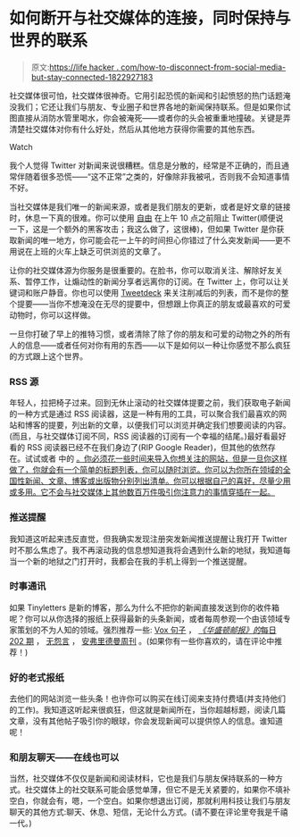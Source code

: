 # 如何断开与社交媒体的连接，同时保持与世界的联系

> 原文:[https://life hacker . com/how-to-disconnect-from-social-media-but-stay-connected-1822927183](https://lifehacker.com/how-to-disconnect-from-social-media-but-stay-connected-1822927183)

社交媒体很可怕，社交媒体很神奇。它用引起恐慌的新闻和引起愤怒的热门话题淹没我们；它还让我们与朋友、专业圈子和世界各地的新闻保持联系。但是如果你试图直接从消防水管里喝水，你会被淹死——或者你的头会被重重地撞破。关键是弄清楚社交媒体对你有什么好处，然后从其他地方获得你需要的其他东西。

Watch

我个人觉得 Twitter 对新闻来说很糟糕。信息是分散的，经常是不正确的，而且通常伴随着很多恐慌——“这不正常”之类的，好像除非我被吼，否则我不会知道事情不好。

当社交媒体是我们唯一的新闻来源，或者是我们朋友的更新，或者是好文章的链接时，休息一下真的很难。你可以使用 [自由](https://freedom.to/) 在上午 10 点之前阻止 Twitter(顺便说一下，这是一个额外的黑客攻击；我这么做了，这很棒)，但如果 Twitter 是你获取新闻的唯一地方，你可能会花一上午的时间担心你错过了什么突发新闻——更不用说在上班的火车上缺乏可供浏览的文章了。

让你的社交媒体源为你服务是很重要的。在脸书，你可以取消关注、解除好友关系、暂停工作，让煽动性的新闻分享者远离你的订阅。在 Twitter 上，你可以让关键词和账户静音。你也可以使用 [Tweetdeck](https://tweetdeck.twitter.com/) 来关注削减后的列表，而不是你的整个提要——当你不想淹没在无尽的提要中，但想跟上你真正的朋友或最喜欢的可爱动物时，你可以这样做。

一旦你打破了早上的推特习惯，或者清除了除了你的朋友和可爱的动物之外的所有人的信息——或者任何对你有用的东西——以下是如何以一种让你感觉不那么疯狂的方式跟上这个世界。

### **RSS 源**

年轻人，拉把椅子过来。回到无休止滚动的社交媒体提要之前，我们获取电子新闻的一种方式是通过 RSS 阅读器，这是一种有用的工具，可以聚合我们最喜欢的网站和博客的提要，列出新的文章，以便我们可以浏览并确定我们想要阅读的内容。(而且，与社交媒体订阅不同，RSS 阅读器的订阅有一个幸福的结尾。)最好看最好看的 RSS 阅读器已经不在我们身边了(RIP Google Reader)，但其他的依然存在。试试或者 中的 [。你必须花一些时间来导入你想关注的网站，但是一旦你这样做了，你就会有一个简单的标题列表，你可以随时浏览。你可以为你所在领域的全国性新闻、文章、博客或出版物分别列出清单。你可以根据自己的喜好，尽量少用或多用。它不会与社交媒体上其他数百万件吸引你注意力的事情穿插在一起。](https://www.inoreader.com/?lang=en_US)

### 推送提醒

我知道这听起来违反直觉，但我确实发现注册突发新闻推送提醒让我打开 Twitter 时不那么焦虑了。我不再滚动我的信息想知道我将会遇到什么新的地狱，我知道每当一个新的地狱之门打开时，我都会在我的手机上得到一个推送提醒。

### **时事通讯**

如果 Tinyletters 是新的博客，那么为什么不把你的新闻直接发送到你的收件箱呢？你可以从你选择的报纸上获得最新的头条新闻，或者每周参观一个由该领域专家策划的不为人知的领域。强烈推荐一些: [Vox 句子](https://www.vox.com/vox-sentences) ， [*《华盛顿邮报》的*每日 202 期](https://subscribe.washingtonpost.com/newsletters/#/newsletters) ， [无怨言](https://tinyletter.com/nocomplaints/) ， [安弗里德曼周刊](http://www.annfriedman.com/weekly/) 。(如果你有一些你喜欢的，请在评论中推荐！)

### **好的老式报纸**

去他们的网站浏览一些头条！也许你可以购买在线订阅来支持付费墙(并支持他们的工作)。我知道这听起来很疯狂，但这就是新闻所在，当你超越标题，阅读几篇文章，没有其他帖子吸引你的眼球，你会发现新闻可以提供惊人的信息。谁知道呢！

### **和朋友聊天——在线也可以**

当然，社交媒体不仅仅是新闻和阅读材料，它也是我们与朋友保持联系的一种方式。社交媒体上的社交联系可能会感觉单薄，但它不是无关紧要的，如果你不填补空白，你就会有，嗯，一个空白。如果你想退出订阅，那就利用科技让我们与朋友聊天的其他方式:聊天、休息、短信，无论什么方式。(请不要在评论里夸我是千禧一代。)